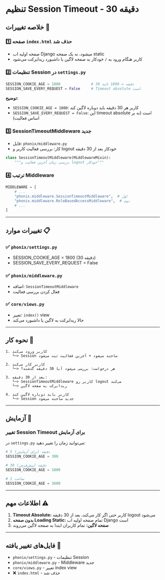 # تنظیم Session Timeout - 30 دقیقه

## خلاصه تغییرات 🔄

### 1️⃣ **صفحه `index.html` حذف شد**
   - صفحه اولیه اب Django میشود، نه یک صفحه static
   - کاربر هنگام ورود به `/` خودکار به صفحه لاگین یا داشبورد ریدایرکت می‌شود

### 2️⃣ **تنظیمات Session در `settings.py`**
```python
SESSION_COOKIE_AGE = 1800              # 30 دقیقه = 1800 ثانیه
SESSION_SAVE_EVERY_REQUEST = False     # Timeout absolute است
```

**توضیح:**
- `SESSION_COOKIE_AGE = 1800`: کاربر هر 30 دقیقه باید دوباره لاگین کند
- `SESSION_SAVE_EVERY_REQUEST = False`: این timeout absolute است (نه بر اساس فعالیت)

### 3️⃣ **SessionTimeoutMiddleware جدید**
   - فایل: `phonix/middleware.py`
   - کار: بررسی فعالیت کاربر و logout خودکار بعد از 30 دقیقه

```python
class SessionTimeoutMiddleware(MiddlewareMixin):
    """بررسی زمان آخرین فعالیت و logout خودکار"""
```

### 4️⃣ **ترتیب Middleware**
```python
MIDDLEWARE = [
    # ...
    "phonix.middleware.SessionTimeoutMiddleware",  # اول
    "phonix.middleware.RoleBasedAccessMiddleware",  # دوم
    # ...
]
```

---

## تغییرات موارد 📋

### ✅ `phonix/settings.py`
- SESSION_COOKIE_AGE = 1800 (30 دقیقه)
- SESSION_SAVE_EVERY_REQUEST = False

### ✅ `phonix/middleware.py`
- اضافه: `SessionTimeoutMiddleware`
- فعال کردن بررسی فعالیت

### ✅ `core/views.py`
- تغییر: `index()` view
- حالا ریدایرکت به لاگین یا داشبورد می‌کند

---

## نحوه کار 🔐

```
1. کاربر ورود می‌کند
   └─> Session ساخته می‌شود + آخرین فعالیت ثبت می‌شود

2. کاربر کار می‌کند
   └─> هر درخواست: بررسی می‌شود آیا 30 دقیقه گذشته؟

3. بعد از 30 دقیقه:
   └─> SessionTimeoutMiddleware کاربر رو logout می‌کند
   └─> ریدایرکت به صفحه لاگین

4. کاربر باید دوباره لاگین کند
   └─> Session جدید ساخته می‌شود
```

---

## آزمایش 🧪

### تغییر Session Timeout برای آزمایش

در `settings.py` می‌توانید زمان را تغییر دهید:

```python
# 5 دقیقه (برای آزمایش)
SESSION_COOKIE_AGE = 300

# 30 دقیقه (پیش‌فرض)
SESSION_COOKIE_AGE = 1800

# 1 ساعت
SESSION_COOKIE_AGE = 3600
```

---

## اطلاعات مهم ⚠️

1. **Timeout Absolute:** کاربر حتی اگر کار می‌کند، بعد از 30 دقیقه logout می‌شود
2. **بدون صفحه Loading Static:** تمام صفحه اولیه اب Django است
3. **صفحه لاگین:** تمام کاربران ابتدا به صفحه لاگین می‌روند

---

## فایل‌های تغییر یافته 📁

- `phonix/settings.py` - تنظیمات Session
- `phonix/middleware.py` - Middleware جدید
- `core/views.py` - تغییر index view
- ❌ `index.html` - حذف شد
